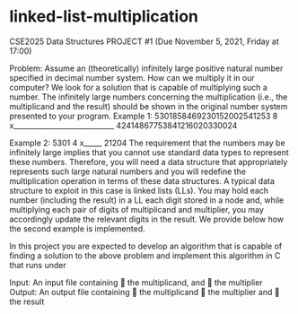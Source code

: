 # linked-list-multiplication
CSE2025 Data Structures
PROJECT #1 (Due November 5, 2021, Friday at 17:00)

Problem:
    Assume an (theoretically) infinitely large positive natural number specified in decimal number system. How can we multiply it in our computer? We look for a solution that is capable of multiplying such a number. The infinitely large numbers concerning the multiplication (i.e., the multiplicand and the result) should be shown in the original number system presented to your program.
  Example 1:
        5301858469230152002541253
                                8
       x____________________________
        42414867753841216020330024
        
  Example 2:
                              5301
                                 4
                            x_____
                             21204
    The requirement that the numbers may be infinitely large implies that you cannot use standard data types to represent these numbers. Therefore, you will need a data structure that appropriately represents such large natural numbers and you will redefine the multiplication operation in terms of these data structures. A typical data structure to exploit in this case is linked lists (LLs). You may hold each number (including the result) in a LL each digit stored in a node and, while multiplying each pair of digits of multiplicand and multiplier, you may accordingly update the relevant digits in the result. We provide below how the second example is implemented.
  
In this project you are expected to develop an algorithm that is capable of finding a solution to the above problem and implement this algorithm in C that runs under

Input:
An input file containing
 the multiplicand, and
 the multiplier
Output:
An output file containing
 the multiplicand
 the multiplier and
 the result
